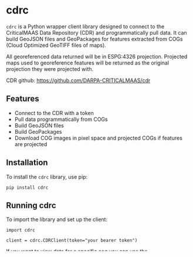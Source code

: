 # cdrc

`cdrc` is a Python wrapper client library designed to connect to the CriticalMAAS Data Repository (CDR) and programmatically pull data. It can build GeoJSON files and GeoPackages for features extracted from COGs (Cloud Optimized GeoTIFF files of maps).

All georeferenced data returned will be in ESPG:4326 projection. Projected maps used to georeference features will be returned as the original projection they were projected with. 

CDR github:
https://github.com/DARPA-CRITICALMAAS/cdr

## Features

- Connect to the CDR with a token
- Pull data programmatically from COGs
- Build GeoJSON files
- Build GeoPackages
- Download COG images in pixel space and projected COGs if features are projected

## Installation

To install the `cdrc` library, use pip:

```
pip install cdrc
```

## Running cdrc

To import the library and set up the client: 
```
import cdrc

client = cdrc.CDRClient(token="your bearer token")
```
If you want to view data for a specific cog you can use the client.build_cog_geopackages function. It will download data from the cdr and convert it to a ready to use geopackage or geojson files you can load directly into QGIS.

This query can return a lot of data and take a long time to complete so if you only care about certain feature types or data from specific system/versions those should be set. 

Parameters:
cog_id: Cog that you want results for.
feature_types: Provide an array of the features you want. Options are line, point, polygon.
system_versions: An array of tuples with system and system_version. An empty array will return results from all systems
validated: Return validated features or not validated. None will return both validated and not validated features/legend_items.

```
cog_id = "specify what cog you want"
system =  "system_name"
system_version = "0.0.1"

client.build_cog_geopackages(
    cog_id=cog_id,
    feature_types=['polygon', 'point', 'line'],
    system_versions=[(system, system_verison)],
    validated=None
)
```


If you want to view data for a specific CMA area you can use the client.build_cma_geopackages function. It will download data from the cdr and convert it to a ready to use geopackage or geojson files you can load directly into QGIS.

This query can return a lot of data and take a long time to complete so if you only care about certain feature types or data from specific system/versions those should be set. 

Parameters:
cog_ids: List of cog ids that you want results for.
feature_type: Provide an the type of feature you want. Options are line, point, polygon.
system_versions: An array of tuples with system and system_version. An empty array will return results from all systems
validated: Return validated features or not validated. None will return both validated and not validated features.
search_text: string to be searched over the Legend description/label/abbreviation fields.
intersect_polygon: geojson polygon to intersect over the features. EPSG:4326
```
cog_ids = ["specify list of cogs you want","..."]

client.build_cma_geopackages(
    cog_ids=cog_ids,
    feature_type='line',
    system_versions=[(system, system_verison)],
    validated=None,
    search_text="",
    intersect_polygon= { 
        "type": "Polygon", 
        "coordinates": [
            [
                [-94.23558192118045, 48.0],
                [-94.24500827925175, 48.0],
                [-94.24500827925175, 49.0], 
                [-95.24500827925175, 49.0], 
                [-95.24500827925175, 48.0], 
                [-94.23558192118045, 48.0] 
            ]
        ] 
        }
)
```

